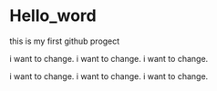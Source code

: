 # Hello_word
this is my first github progect

i want to change.
i want to change.
i want to change.

i want to change.
i want to change.
i want to change.


